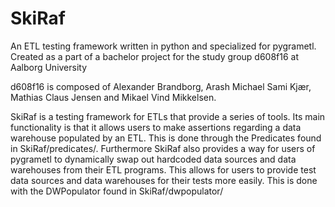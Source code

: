 # SkiRaf
An ETL testing framework written in python and specialized for pygrametl. Created as a part of a bachelor project for the study group d608f16 at Aalborg University

d608f16 is composed of Alexander Brandborg, Arash Michael Sami Kjær, Mathias Claus Jensen and Mikael Vind Mikkelsen.

SkiRaf is a testing framework for ETLs that provide a series of tools. Its main functionality is that it allows users to make assertions regarding a data warehouse populated by an ETL. This is done through the Predicates found in SkiRaf/predicates/. Furthermore SkiRaf also provides a way for users of pygrametl to dynamically swap out hardcoded data sources and data warehouses from their ETL programs. This allows for users to provide test data sources and data warehouses for their tests more easily. This is done with the DWPopulator found in SkiRaf/dwpopulator/




